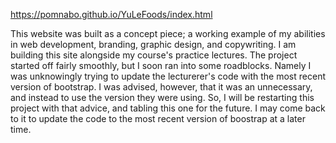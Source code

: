https://pomnabo.github.io/YuLeFoods/index.html

This website was built as a concept piece; a working example of my abilities in web development, branding, graphic design, and copywriting. I am building this site alongside my course's practice lectures.
The project started off fairly smoothly, but I soon ran into some roadblocks. Namely I was unknowingly trying to update the lecturerer's code with the most recent version of bootstrap. I was advised, however, that it was an unnecessary, and instead to use the version they were using. So, I will be restarting this project with that advice, and tabling this one for the future. I may come back to it to update the code to the most recent version of boostrap at a later time.